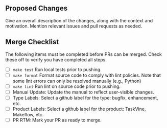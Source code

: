## Proposed Changes

Give an overall description of the changes, along with the context and motivation.
Mention relevant issues and pull requests as needed.

## Merge Checklist

The following items must be completed before PRs can be merged.
Check these off to verify you have completed all steps.

- [ ] `make test`       Run local tests prior to pushing.
- [ ] `make format`     Format source code to comply with lint policies. Note that some lint errors can only be resolved manually (e.g., Python)
- [ ] `make lint`       Run lint on source code prior to pushing.
- [ ] Manual Update:     Update the manual to reflect user-visible changes.
- [ ] Type Labels:       Select a github label for the type: bugfix, enhancement, etc.
- [ ] Product Labels:    Select a github label for the product: TaskVine, Makeflow, etc.
- [ ] PR RTM:            Mark your PR as ready to merge.

